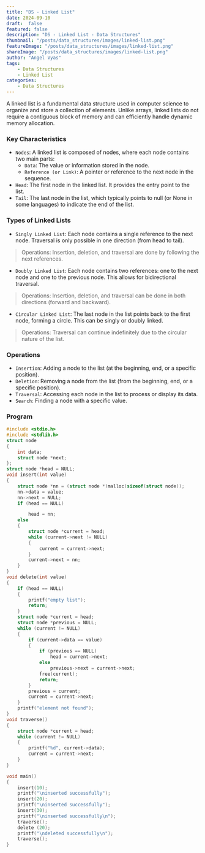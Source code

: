 ```yaml
---
title: "DS - Linked List"
date: 2024-09-10
draft:  false
featured: false  
description: "DS - Linked List - Data Structures"
thumbnail: "/posts/data_structures/images/linked-list.png"
featureImage: "/posts/data_structures/images/linked-list.png" 
shareImage: "/posts/data_structures/images/linked-list.png"
author: "Angel Vyas"
tags:
    - Data Structures
    - Linked List        
categories:     
    - Data Structures
---
```


A linked list is a fundamental data structure used in computer science to organize and store a collection of elements. Unlike arrays, linked lists do not require a contiguous block of memory and can efficiently handle dynamic memory allocation.

### Key Characteristics
- `Nodes`: A linked list is composed of nodes, where each node contains two main parts:
    - `Data`: The value or information stored in the node.
    - `Reference (or Link)`: A pointer or reference to the next node in the sequence.
- `Head`: The first node in the linked list. It provides the entry point to the list.
- `Tail`: The last node in the list, which typically points to null (or None in some languages) to indicate the end of the list.

### Types of Linked Lists
- `Singly Linked List`: Each node contains a single reference to the next node. Traversal is only possible in one direction (from head to tail).
> Operations: Insertion, deletion, and traversal are done by following the next references.

- `Doubly Linked List`: Each node contains two references: one to the next node and one to the previous node. This allows for bidirectional traversal.
> Operations: Insertion, deletion, and traversal can be done in both directions (forward and backward).

- `Circular Linked List`: The last node in the list points back to the first node, forming a circle. This can be singly or doubly linked.
> Operations: Traversal can continue indefinitely due to the circular nature of the list.

### Operations
- `Insertion`: Adding a node to the list (at the beginning, end, or a specific position).
- `Deletion`: Removing a node from the list (from the beginning, end, or a specific position).
- `Traversal`: Accessing each node in the list to process or display its data.
- `Search`: Finding a node with a specific value.


### Program
```c
#include <stdio.h>
#include <stdlib.h>
struct node
{
    int data;
    struct node *next;
};
struct node *head = NULL;
void insert(int value)
{
    struct node *nn = (struct node *)malloc(sizeof(struct node));
    nn->data = value;
    nn->next = NULL;
    if (head == NULL)

        head = nn;
    else
    {
        struct node *current = head;
        while (current->next != NULL)
        {
            current = current->next;
        }
        current->next = nn;  
    }
}
void delete(int value)
{
    if (head == NULL)
    {
        printf("empty list");
        return;
    }
    struct node *current = head;
    struct node *previous = NULL;
    while (current != NULL)
    {
        if (current->data == value)
        {
            if (previous == NULL)
                head = current->next;
            else
                previous->next = current->next;
            free(current);
            return;
        }
        previous = current;
        current = current->next;
    }
    printf("element not found");
}
void traverse()
{
    struct node *current = head;
    while (current != NULL)
    {
        printf("%d", current->data);
        current = current->next;
    }
}

void main()
{
    insert(10);
    printf("\ninserted successfully");
    insert(20);
    printf("\ninserted successfully");
    insert(30);
    printf("\ninserted successfully\n");
    traverse();
    delete (20);
    printf("\ndeleted successfully\n");
    traverse();
}
```